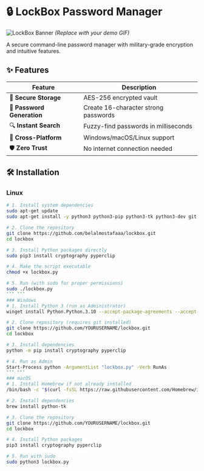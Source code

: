 # 🔒 LockBox Password Manager

![LockBox Banner](https://i.imgur.com/JQ7Z8lE.gif) *(Replace with your demo GIF)*

A secure command-line password manager with military-grade encryption and intuitive features.

## ✨ Features

| Feature | Description |
|---------|-------------|
| 🔐 **Secure Storage** | AES-256 encrypted vault |
| 🎲 **Password Generation** | Create 16-character strong passwords |
| 🔍 **Instant Search** | Fuzzy-find passwords in milliseconds |
| 📁 **Cross-Platform** | Windows/macOS/Linux support |
| 🛡️ **Zero Trust** | No internet connection needed |

## 🛠️ Installation

### Linux
```bash
# 1. Install system dependencies
sudo apt-get update
sudo apt-get install -y python3 python3-pip python3-tk python3-dev git

# 2. Clone the repository
git clone https://github.com/belalmostafaaa/lockbox.git
cd lockbox

# 3. Install Python packages directly
sudo pip3 install cryptography pyperclip

# 4. Make the script executable
chmod +x lockbox.py

# 5. Run (with sudo for proper permissions)
sudo ./lockbox.py
``` ```
### Windows
# 1. Install Python 3 (run as Administrator)
winget install Python.Python.3.10 --accept-package-agreements --accept-source-agreements

# 2. Clone repository (requires git installed)
git clone https://github.com/YOURUSERNAME/lockbox.git
cd lockbox

# 3. Install dependencies
python -m pip install cryptography pyperclip

# 4. Run as Admin
Start-Process python -ArgumentList "lockbox.py" -Verb RunAs
``` ```
### macOS
# 1. Install Homebrew if not already installed
/bin/bash -c "$(curl -fsSL https://raw.githubusercontent.com/Homebrew/install/HEAD/install.sh)"

# 2. Install dependencies
brew install python-tk

# 3. Clone the repository
git clone https://github.com/YOURUSERNAME/lockbox.git
cd lockbox

# 4. Install Python packages
pip3 install cryptography pyperclip

# 5. Run with sudo
sudo python3 lockbox.py
```
